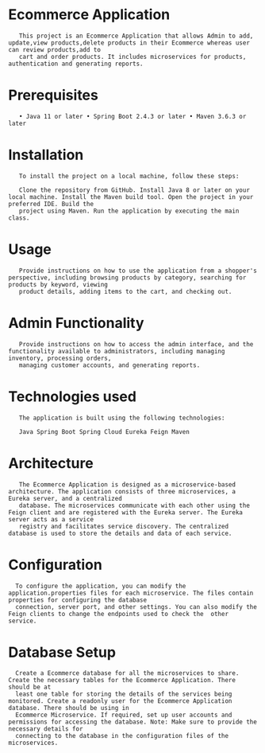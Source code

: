# Ecommerce Application

       This project is an Ecommerce Application that allows Admin to add, update,view products,delete products in their Ecommerce whereas user can review products,add to 
       cart and order products. It includes microservices for products, authentication and generating reports. 

# Prerequisites

       • Java 11 or later • Spring Boot 2.4.3 or later • Maven 3.6.3 or later

# Installation
       To install the project on a local machine, follow these steps:

       Clone the repository from GitHub. Install Java 8 or later on your local machine. Install the Maven build tool. Open the project in your preferred IDE. Build the 
       project using Maven. Run the application by executing the main class.

# Usage 
       Provide instructions on how to use the application from a shopper's perspective, including browsing products by category, searching for products by keyword, viewing 
       product details, adding items to the cart, and checking out.

# Admin Functionality
       Provide instructions on how to access the admin interface, and the functionality available to administrators, including managing inventory, processing orders, 
       managing customer accounts, and generating reports.

# Technologies used
       The application is built using the following technologies:

       Java Spring Boot Spring Cloud Eureka Feign Maven

# Architecture
       The Ecommerce Application is designed as a microservice-based architecture. The application consists of three microservices, a Eureka server, and a centralized 
       database. The microservices communicate with each other using the Feign client and are registered with the Eureka server. The Eureka server acts as a service 
       registry and facilitates service discovery. The centralized database is used to store the details and data of each service.

# Configuration
      To configure the application, you can modify the application.properties files for each microservice. The files contain properties for configuring the database 
      connection, server port, and other settings. You can also modify the Feign clients to change the endpoints used to check the  other service.

# Database Setup
      Create a Ecommerce database for all the microservices to share. Create the necessary tables for the Ecommerce Application. There should be at 
      least one table for storing the details of the services being monitored. Create a readonly user for the Ecommerce Application database. There should be using in 
      Ecommerce Microservice. If required, set up user accounts and permissions for accessing the database. Note: Make sure to provide the necessary details for 
      connecting to the database in the configuration files of the microservices.
